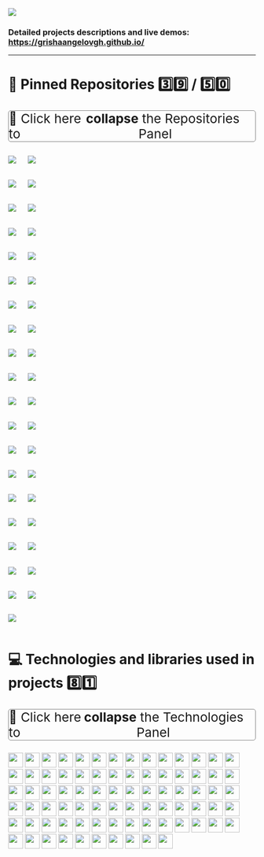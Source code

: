 <img src="images/banner.png" />

### Detailed projects descriptions and live demos: https://grishaangelovgh.github.io/
-----
# 📌 Pinned Repositories 3️⃣9️⃣ / 5️⃣0️⃣

<details open>
	<summary 
		style="display: flex;justify-content:center;font-size: 26px;margin-block: 25px;border: 1px solid gray;border-radius: 5px;"
		onmouseover="this.style.backgroundColor='#e3e3e3';" 
    onmouseout="this.style.backgroundColor='#fff'"
    onclick="this.innerHTML = this.parentElement.open ? '📁 Click here to&nbsp;<b>expand</b>&nbsp;the Repositories Panel' : '📂 Click here to&nbsp;<b>collapse</b>&nbsp;the Repositories Panel'"
  >
		📂 Click here to&nbsp;<b>collapse</b>&nbsp;the Repositories Panel
	</summary>

<a href="https://github.com/GrishaAngelovGH/gemini-manage-commands-cli"><img align="center" src="images/gemini-manage-commands-cli.svg" /></a>&nbsp;&nbsp;&nbsp;&nbsp;&nbsp;
<a href="https://github.com/GrishaAngelovGH/gemini-cli-custom-commands"><img align="center" src="images/gemini-cli-custom-commands.svg" /></a>
<br></br>

<a href="https://github.com/GrishaAngelovGH/kanban-board"><img align="center" src="images/kanban-board.svg" /></a>&nbsp;&nbsp;&nbsp;&nbsp;&nbsp;
<a href="https://github.com/GrishaAngelovGH/map-ui"><img align="center" src="images/map-ui.svg" /></a>
<br></br>

<a href="https://github.com/GrishaAngelovGH/inventory-management-system"><img align="center" src="images/inventory-management-system.svg" /></a>&nbsp;&nbsp;&nbsp;&nbsp;&nbsp;
<a href="https://github.com/GrishaAngelovGH/jwt-auth-and-authz-demo"><img align="center" src="images/jwt-auth-and-authz-demo.svg" /></a>
<br></br>

<a href="https://github.com/GrishaAngelovGH/web-motion-course"><img align="center" src="images/web-motion-course.svg" /></a>&nbsp;&nbsp;&nbsp;&nbsp;&nbsp;
<a href="https://github.com/GrishaAngelovGH/framer-motion-movie-catalog"><img align="center" src="images/framer-motion-movie-catalog.svg" /></a>
<br></br>

<a href="https://github.com/GrishaAngelovGH/machine-learning-exploration"><img align="center" src="images/machine-learning-exploration.svg" /></a>&nbsp;&nbsp;&nbsp;&nbsp;&nbsp;
<a href="https://github.com/GrishaAngelovGH/react-tensorflow-qna"><img align="center" src="images/react-tensorflow-qna.svg" /></a>
<br></br>

<a href="https://github.com/GrishaAngelovGH/algorithms"><img align="center" src="images/algorithms.svg" /></a>&nbsp;&nbsp;&nbsp;&nbsp;&nbsp;
<a href="https://github.com/GrishaAngelovGH/voice-to-map"><img align="center" src="images/voice-to-map.svg" /></a>
<br></br>

<a href="https://github.com/GrishaAngelovGH/grocery-store"><img align="center" src="images/grocery-store.svg" /></a>&nbsp;&nbsp;&nbsp;&nbsp;&nbsp;
<a href="https://github.com/GrishaAngelovGH/handwritten-digit-recognition"><img align="center" src="images/handwritten-digit-recognition.svg" /></a>
<br></br>

<a href="https://github.com/GrishaAngelovGH/astrojs-ssr-blog"><img align="center" src="images/astrojs-ssr-blog.svg" /></a>&nbsp;&nbsp;&nbsp;&nbsp;&nbsp;
<a href="https://github.com/GrishaAngelovGH/nextjs-dashboard-app"><img align="center" src="images/nextjs-dashboard-app.svg" /></a>
<br></br>

<a href="https://github.com/GrishaAngelovGH/graphql-app"><img align="center" src="images/graphql-app.svg" /></a>&nbsp;&nbsp;&nbsp;&nbsp;&nbsp;
<a href="https://github.com/GrishaAngelovGH/Zustand-App"><img align="center" src="images/Zustand-App.svg" /></a>
<br></br>

<a href="https://github.com/GrishaAngelovGH/infinite-scroll-item-list"><img align="center" src="images/infinite-scroll-item-list.svg" /></a>&nbsp;&nbsp;&nbsp;&nbsp;&nbsp;
<a href="https://github.com/GrishaAngelovGH/react-admin-dashboard"><img align="center" src="images/react-admin-dashboard.svg" /></a>
<br></br>

<a href="https://github.com/GrishaAngelovGH/rtk-query-stock-app"><img align="center" src="images/rtk-query-stock-app.svg" /></a>&nbsp;&nbsp;&nbsp;&nbsp;&nbsp;
<a href="https://github.com/GrishaAngelovGH/curated-list-of-latest-trends"><img align="center" src="images/curated-list-of-latest-trends.svg" /></a>
<br></br>

<a href="https://github.com/GrishaAngelovGH/pairs-and-tens-game"><img align="center" src="images/pairs-and-tens-game.svg" /></a>&nbsp;&nbsp;&nbsp;&nbsp;&nbsp;
<a href="https://github.com/GrishaAngelovGH/wordy"><img align="center" src="images/wordy.svg" /></a>
<br></br>

<a href="https://github.com/GrishaAngelovGH/dashboard-ui"><img align="center" src="images/dashboard-ui.svg" /></a>&nbsp;&nbsp;&nbsp;&nbsp;&nbsp;
<a href="https://github.com/GrishaAngelovGH/premier-league-ui"><img align="center" src="images/premier-league-ui.svg" /></a>
<br></br>

<a href="https://github.com/GrishaAngelovGH/conversation-intelligence"><img align="center" src="images/conversation-intelligence.svg" /></a>&nbsp;&nbsp;&nbsp;&nbsp;&nbsp;
<a href="https://github.com/GrishaAngelovGH/user-list-qwikjs"><img align="center" src="images/user-list-qwikjs.svg" /></a>
<br></br>

<a href="https://github.com/GrishaAngelovGH/responsive-landing-pages"><img align="center" src="images/responsive-landing-pages.svg" /></a>&nbsp;&nbsp;&nbsp;&nbsp;&nbsp;
<a href="https://github.com/GrishaAngelovGH/github-repo-card-svg-generator"><img align="center" src="images/github-repo-card-svg-generator.svg" /></a>
<br></br>

<a href="https://github.com/GrishaAngelovGH/filterable-product-list-alpine.js"><img align="center" src="images/filterable-product-list-alpine-js.svg" /></a>&nbsp;&nbsp;&nbsp;&nbsp;&nbsp;
<a href="https://github.com/GrishaAngelovGH/chart-js-carousel"><img align="center" src="images/chart-js-carousel.svg" /></a>
<br></br>

<a href="https://github.com/GrishaAngelovGH/design-patterns-in-javascript"><img align="center" src="images/design-patterns-in-javascript.svg" /></a>&nbsp;&nbsp;&nbsp;&nbsp;&nbsp;
<a href="https://github.com/GrishaAngelovGH/data-structures-in-javascript"><img align="center" src="images/data-structures-in-javascript.svg" /></a>
<br></br>

<a href="https://github.com/GrishaAngelovGH/react-19-playground"><img align="center" src="images/react-19-playground.svg" /></a>&nbsp;&nbsp;&nbsp;&nbsp;&nbsp;
<a href="https://github.com/GrishaAngelovGH/react-conf-2024-notes"><img align="center" src="images/react-conf-2024-notes.svg" /></a>
<br></br>

<a href="https://github.com/GrishaAngelovGH/Refactoring-Code-Katas"><img align="center" src="images/Refactoring-Code-Katas.svg" /></a>&nbsp;&nbsp;&nbsp;&nbsp;&nbsp;
<a href="https://github.com/GrishaAngelovGH/LeetCode-100-algorithms-challenge"><img align="center" src="images/LeetCode-100-algorithms-challenge.svg" /></a>
<br></br>

<a href="https://github.com/GrishaAngelovGH/react-js-evolution-notes"><img align="center" src="images/react-js-evolution-notes.svg" /></a>
<br></br>
</details>

# 💻 Technologies and libraries used in projects 8️⃣1️⃣

<details open>
	<summary 
		style="display: flex;justify-content:center;font-size: 26px;margin-block: 25px;border: 1px solid gray;border-radius: 5px;"
		onmouseover="this.style.backgroundColor='#e3e3e3';" 
    onmouseout="this.style.backgroundColor='#fff'"
    onclick="this.innerHTML = this.parentElement.open ? '📁 Click here to&nbsp;<b>expand</b>&nbsp;the Technologies Panel' : '📂 Click here to&nbsp;<b>collapse</b>&nbsp;the Technologies Panel'"
  >
		📂 Click here to&nbsp;<b>collapse</b>&nbsp;the Technologies Panel
	</summary>

<img src="https://img.shields.io/badge/HTML5-%23E34F26.svg?style=flat&logo=html5&color=white&logoColor=red" height="30"> <img src="https://img.shields.io/badge/CSS3-%231572B6.svg?style=flat&logo=css3&color=white&logoColor=blue" height="30"> <img src="https://img.shields.io/badge/SASS-%231572B6.svg?style=flat&logo=sass&color=white&logoColor=darkpink" height="30"> <img src="https://img.shields.io/badge/JavaScript%20(ES6+)-yellow.svg?style=flat&color=white&logo=javascript&logoColor=yellow" height="30">
<img src="https://img.shields.io/badge/NPM-3ruy34.svg?style=flat&logo=npm&color=white&logoColor=red" height="30"> <img src="https://img.shields.io/badge/Node.JS-6DA55F?style=flat&logo=node.js&color=white&logoColor=green" height="30"> <img src="https://img.shields.io/badge/vite-%238DD6F9.svg?style=flat&logo=vite&color=white&logoColor=blue" height="30"> <img src="https://img.shields.io/badge/Webpack-%238DD6F9.svg?style=flat&logo=webpack&color=white&logoColor=blue" height="30"> <img src="https://img.shields.io/badge/React.JS-blue.svg?style=flat&logo=react&color=white&logoColor=blue" height="30"> <img src="https://img.shields.io/badge/testing--library-lightgray.svg?style=flat&logo=testing-library&color=white&logoColor=gray" height="30"> <img src="https://img.shields.io/badge/react--bootstrap-blue.svg?style=flat&logo=react&color=white&logoColor=blue" height="30"> <img src="https://img.shields.io/badge/Bootstrap-%23563D7C.svg?style=flat&logo=bootstrap&color=white&logoColor=purple" height="30"> <img src="https://img.shields.io/badge/bootstrap--icons-%23563D7C.svg?style=flat&logo=bootstrap&color=white&logoColor=purple" height="30"> <img src="https://img.shields.io/badge/React_Router-CA4245?style=flat&logo=react-router&color=white&logoColor=red" height="30"> <img src="https://img.shields.io/badge/redux-%23593d88.svg?style=flat&logo=redux&color=white&logoColor=purple" height="30"> <img src="https://img.shields.io/badge/react--redux-%23593d88.svg?style=flat&logo=redux&color=white&logoColor=purple" height="30"> <img src="https://img.shields.io/badge/redux--toolkit-%23593d88.svg?style=flat&logo=redux&color=white&logoColor=purple" height="30"> <img src="https://img.shields.io/badge/redux--axios--middleware-%23593d88.svg?style=flat&logo=redux&color=white&logoColor=purple" height="30"> <img src="https://img.shields.io/badge/redux--persist-%23593d88.svg?style=flat&logo=redux&color=white&logoColor=purple" height="30"> <img src="https://img.shields.io/badge/redux--mock--store-%23593d88.svg?style=flat&logo=redux&color=white&logoColor=purple" height="30"> <img src="https://img.shields.io/badge/Axios-%231572B6.svg?style=flat&logo=axios&color=white&logoColor=blue" height="30"> <img src="https://img.shields.io/badge/axios--mock--adapter-%231572B6.svg?style=flat&logo=axios&color=white&logoColor=blue" height="30"> <img src="https://img.shields.io/badge/-AntDesign-%230170FE?style=flat&logo=ant-design&color=white&logoColor=blue" height="30"> <img src="https://img.shields.io/badge/MUI-311C87?style=flat&logo=mui&color=white" height="30"> <img src="https://img.shields.io/badge/Socket.io-3030?style=flat&logo=socket.io&color=white&logoColor=gray" height="30"> <img src="https://img.shields.io/badge/WebSocket%20(WS)-3030?style=flat&logo=socket.io&color=white&logoColor=gray" height="30"> <img src="https://img.shields.io/badge/Chart.JS-F5788D.svg?style=flat&logo=chart.js&color=white&logoColor=F5788D" height="30"> <img src="https://img.shields.io/badge/Alpine.JS-311C87?style=flat&logo=alpine.js&color=white" height="30"> <img src="https://img.shields.io/badge/-GraphQL-E10098?style=flat&logo=graphql&color=white&logoColor=E10098" height="30"> <img src="https://img.shields.io/badge/ApolloGraphQL-white?style=flat&logo=apollo-graphql&color=white&logoColor=gray" height="30"> <img src="https://img.shields.io/badge/Zustand-311C87?style=flat&color=white" height="30"> <img src="https://img.shields.io/badge/Tensorflow-311C87?style=flat&logo=tensorflow&color=white" height="30"> <img src="https://img.shields.io/badge/mapillary--js-311C87?style=flat&color=white" height="30"> <img src="https://img.shields.io/badge/react--leaflet-311C87?style=flat&logo=leaflet&color=white&logoColor=green" height="30"> <img src="https://img.shields.io/badge/leaflet--motion-311C87?style=flat&logo=leaflet&color=white&logoColor=green" height="30"> <img src="https://img.shields.io/badge/react--leaflet--markercluster-311C87?style=flat&logo=leaflet&color=white&logoColor=green" height="30"> <img src="https://img.shields.io/badge/react--d3--tree-311C87?style=flat&logo=d3.js&color=white" height="30"> <img src="https://img.shields.io/badge/react--final--form-311C87?style=flat&color=white" height="30"> <img src="https://img.shields.io/badge/react--pro--sidebar-311C87?style=flat&color=white" height="30"> <img src="https://img.shields.io/badge/react--swipe-311C87?style=flat&color=white" height="30"> <img src="https://img.shields.io/badge/react--stars-311C87?style=flat&color=white" height="30"> <img src="https://img.shields.io/badge/react--toastify-311C87?style=flat&color=white" height="30"> <img src="https://img.shields.io/badge/rc--steps-311C87?style=flat&color=white" height="30"> <img src="https://img.shields.io/badge/sweetalert2-311C87?style=flat&color=white" height="30"> <img src="https://img.shields.io/badge/cors-311C87?style=flat&color=white" height="30"> <img src="https://img.shields.io/badge/express-311C87?style=flat&logo=express&color=white&logoColor=gray" height="30"> <img src="https://img.shields.io/badge/express--graphql-311C87?style=flat&logo=express&color=white&logoColor=gray" height="30"> <img src="https://img.shields.io/badge/swiper-311C87?style=flat&logo=swiper&color=white&logoColor=blue" height="30"> <img src="https://img.shields.io/badge/spectre--css-311C87?style=flat&color=white" height="30"> <img src="https://img.shields.io/badge/http--server-311C87?style=flat&color=white" height="30"> <img src="https://img.shields.io/badge/jsx--dom-311C87?style=flat&color=white" height="30"> <img src="https://img.shields.io/badge/web--speech--api-311C87?style=flat&color=white" height="30"> <img src="https://img.shields.io/badge/rc--slider-311C87?style=flat&color=white" height="30"> <img src="https://img.shields.io/badge/intro.js--react-311C87?style=flat&color=white" height="30"> <img src="https://img.shields.io/badge/bun.js-311C87?style=flat&color=white" height="30"> <img src="https://img.shields.io/badge/Qwik.JS-311C87?style=flat&color=white" height="30"> <img src="https://img.shields.io/badge/dnd--kit/core-311C87?style=flat&color=white" height="30"> <img src="https://img.shields.io/badge/html--react--parser-311C87?style=flat&color=white" height="30"> <img src="https://img.shields.io/badge/react--calendar-311C87?style=flat&color=white" height="30"> <img src="https://img.shields.io/badge/react--highlight--words-311C87?style=flat&color=white" height="30"> <img src="https://img.shields.io/badge/react--simple--wysiwyg-311C87?style=flat&color=white" height="30"> <img src="https://img.shields.io/badge/hotkeys--js-311C87?style=flat&color=white" height="30"> <img src="https://img.shields.io/badge/Gleam-311C87?style=flat&color=white" height="30"> <img src="https://img.shields.io/badge/AstroJS-311C87?style=flat&logo=astro&color=white" height="30"> <img src="https://img.shields.io/badge/Tailwind%20CSS-%23563D7C.svg?style=flat&logo=tailwindcss&color=white" height="30"> <img src="https://img.shields.io/badge/NextJS-311C87?style=flat&logo=nextdotjs&color=white&logoColor=000000" height="30"> <img src="https://img.shields.io/badge/jwt--decode-311C87?style=flat&color=white" height="30"> <img src="https://img.shields.io/badge/jsonwebtoken-311C87?style=flat&color=white" height="30"> <img src="https://img.shields.io/badge/body--parser-311C87?style=flat&color=white" height="30"> <img src="https://img.shields.io/badge/react--admin-311C87?style=flat&color=white" height="30"> <img src="https://img.shields.io/badge/flowbite--react-311C87?style=flat&color=white" height="30"> <img src="https://img.shields.io/badge/react--to--pdf-311C87?style=flat&color=white" height="30"> <img src="https://img.shields.io/badge/lottie-311C87?style=flat&color=white" height="30"> <img src="https://img.shields.io/badge/gsap-311C87?style=flat&color=white" height="30"> <img src="https://img.shields.io/badge/python-311C87?style=flat&color=white&logo=python" height="30"> <img src="https://img.shields.io/badge/framer--motion-311C87?style=flat&color=white" height="30"> <img src="https://img.shields.io/badge/fast--average--color-311C87?style=flat&color=white" height="30"> <img src="https://img.shields.io/badge/react--responsive--carousel-311C87?style=flat&color=white" height="30"> <img src="https://img.shields.io/badge/react--confetti-311C87?style=flat&color=white" height="30"> <img src="https://img.shields.io/badge/react--awesome--reveal-311C87?style=flat&color=white" height="30">
</details>

<!---
[![GitHub Streak](https://streak-stats.demolab.com?user=GrishaAngelovGH&starting_year=2020&theme=sea&card_width=1000&hide_current_streak=true)](https://git.io/streak-stats)
--->

<!---
[![Contribution Stats](https://github-contribution-stats.vercel.app/api/?username=GrishaAngelovGH)]()
--->

